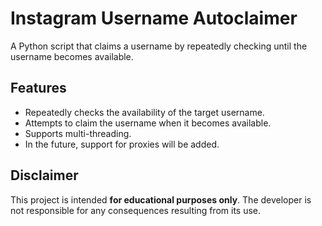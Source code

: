 # Instagram Username Autoclaimer

A Python script that claims a username by repeatedly checking until the username becomes available.

## Features
- Repeatedly checks the availability of the target username.
- Attempts to claim the username when it becomes available.
- Supports multi-threading.
- In the future, support for proxies will be added.

## Disclaimer

This project is intended **for educational purposes only**. The developer is not responsible for any consequences resulting from its use.
